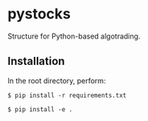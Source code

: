 # pystocks

Structure for Python-based algotrading. 

## Installation

In the root directory, perform:

`$ pip install -r requirements.txt`

`$ pip install -e .`